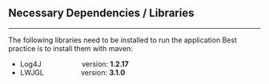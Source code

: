 ## Necessary Dependencies / Libraries

---
The following libraries need to be installed to run the application
Best practice is to install them with maven:

- Log4J&ensp;&ensp;&ensp;&ensp;&ensp;&ensp;&ensp;&ensp;&ensp;&ensp;&ensp; version: **1.2.17** 
- LWJGL&ensp;&ensp;&ensp;&ensp;&ensp;&ensp;&ensp;&ensp;&ensp;&ensp; version: **3.1.0**
